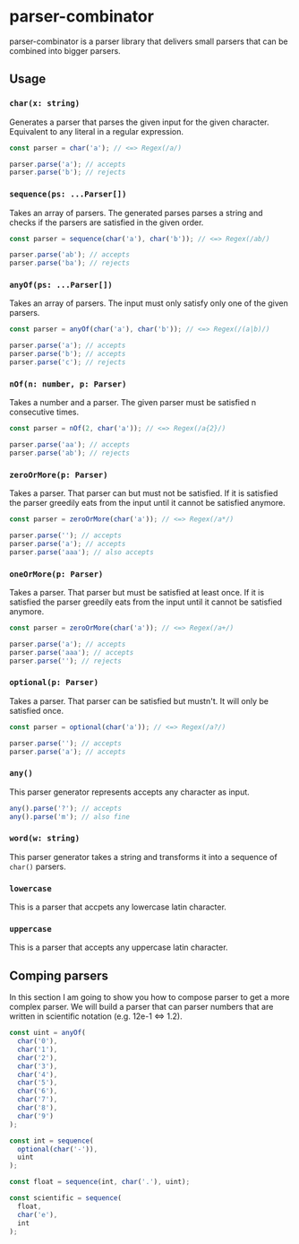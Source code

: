 # parser-combinator

parser-combinator is a parser library that delivers
small parsers that can be combined into bigger parsers.

## Usage

### `char(x: string)`

Generates a parser that parses the given input for
the given character. Equivalent to any literal in a
regular expression.

```ts
const parser = char('a'); // <=> Regex(/a/)

parser.parse('a'); // accepts
parser.parse('b'); // rejects

```

### `sequence(ps: ...Parser[])`

Takes an array of parsers. The generated parses parses a string and
checks if the parsers are satisfied in the given order.


```ts
const parser = sequence(char('a'), char('b')); // <=> Regex(/ab/)

parser.parse('ab'); // accepts
parser.parse('ba'); // rejects
```

### `anyOf(ps: ...Parser[])`

Takes an array of parsers. The input must only satisfy only one of the given
parsers.

```ts
const parser = anyOf(char('a'), char('b')); // <=> Regex(/(a|b)/)

parser.parse('a'); // accepts
parser.parse('b'); // accepts
parser.parse('c'); // rejects
```

### `nOf(n: number, p: Parser)`

Takes a number and a parser. The given parser must be satisfied n consecutive times.

```ts
const parser = nOf(2, char('a')); // <=> Regex(/a{2}/)

parser.parse('aa'); // accepts
parser.parse('ab'); // rejects
```

### `zeroOrMore(p: Parser)`

Takes a parser. That parser can but must not be satisfied. If it is satisfied the parser greedily eats from the input until it cannot be satisfied anymore.

```ts
const parser = zeroOrMore(char('a')); // <=> Regex(/a*/)

parser.parse(''); // accepts
parser.parse('a'); // accepts
parser.parse('aaa'); // also accepts
```

### `oneOrMore(p: Parser)`

Takes a parser. That parser but must be satisfied at least once. If it is satisfied the parser greedily eats from the input until it cannot be satisfied anymore.

```ts
const parser = zeroOrMore(char('a')); // <=> Regex(/a+/)

parser.parse('a'); // accepts
parser.parse('aaa'); // accepts
parser.parse(''); // rejects
```

### `optional(p: Parser)`

Takes a parser. That parser can be satisfied but mustn't. It will only be satisfied once.

```ts
const parser = optional(char('a')); // <=> Regex(/a?/)

parser.parse(''); // accepts
parser.parse('a'); // accepts
```

### `any()`

This parser generator represents accepts any character as input.

```ts
any().parse('?'); // accepts
any().parse('m'); // also fine
```

### `word(w: string)`

This parser generator takes a string and transforms it into a sequence of `char()` parsers.

### `lowercase`

This is a parser that accpets any lowercase latin character.

### `uppercase`

This is a parser that accepts any uppercase latin character.

## Comping parsers

In this section I am going to show you how to
compose parser to get a more complex parser.
We will build a parser that can parser numbers
that are written in scientific notation (e.g. 12e-1 <=> 1.2).

```ts
const uint = anyOf(
  char('0'),
  char('1'),
  char('2'),
  char('3'),
  char('4'),
  char('5'),
  char('6'),
  char('7'),
  char('8'),
  char('9')
);

const int = sequence(
  optional(char('-')),
  uint
);

const float = sequence(int, char('.'), uint);

const scientific = sequence(
  float,
  char('e'),
  int
);
```
